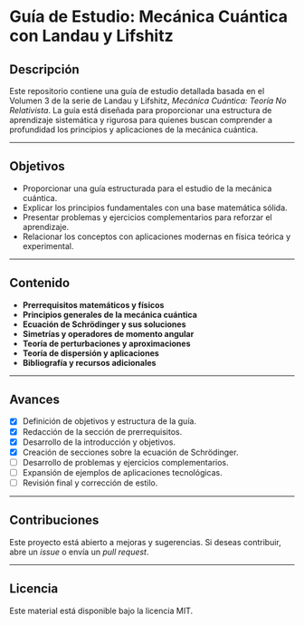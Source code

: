 # Guía de Estudio: Mecánica Cuántica con Landau y Lifshitz

## Descripción
Este repositorio contiene una guía de estudio detallada basada en el Volumen 3 de la serie de Landau y Lifshitz, *Mecánica Cuántica: Teoría No Relativista*. La guía está diseñada para proporcionar una estructura de aprendizaje sistemática y rigurosa para quienes buscan comprender a profundidad los principios y aplicaciones de la mecánica cuántica.

---

## Objetivos
- Proporcionar una guía estructurada para el estudio de la mecánica cuántica.
- Explicar los principios fundamentales con una base matemática sólida.
- Presentar problemas y ejercicios complementarios para reforzar el aprendizaje.
- Relacionar los conceptos con aplicaciones modernas en física teórica y experimental.

---

## Contenido
- **Prerrequisitos matemáticos y físicos**
- **Principios generales de la mecánica cuántica**
- **Ecuación de Schrödinger y sus soluciones**
- **Simetrías y operadores de momento angular**
- **Teoría de perturbaciones y aproximaciones**
- **Teoría de dispersión y aplicaciones**
- **Bibliografía y recursos adicionales**

---

## Avances
- [x] Definición de objetivos y estructura de la guía.
- [x] Redacción de la sección de prerrequisitos.
- [x] Desarrollo de la introducción y objetivos.
- [x] Creación de secciones sobre la ecuación de Schrödinger.
- [ ] Desarrollo de problemas y ejercicios complementarios.
- [ ] Expansión de ejemplos de aplicaciones tecnológicas.
- [ ] Revisión final y corrección de estilo.

---

## Contribuciones
Este proyecto está abierto a mejoras y sugerencias. Si deseas contribuir, abre un *issue* o envía un *pull request*.

---

## Licencia
Este material está disponible bajo la licencia MIT.
